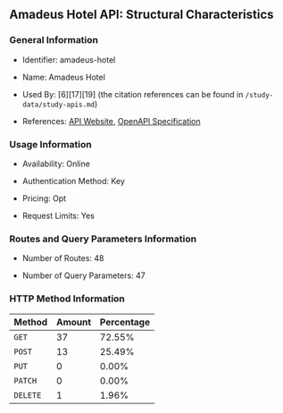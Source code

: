 ## Amadeus Hotel API: Structural Characteristics

### General Information

- Identifier: amadeus-hotel

- Name: Amadeus Hotel

- Used By: [6][17][19] (the citation references can be found in `/study-data/study-apis.md`)

- References: [API Website](https://developers.amadeus.com/self-service/category/hotels), [OpenAPI Specification](https://www.postman.com/amadeus4dev/amadeus-for-developers-s-public-workspace/collection/kquqijj/amadeus-for-developers)

### Usage Information

- Availability: Online

- Authentication Method: Key

- Pricing: Opt

- Request Limits: Yes

### Routes and Query Parameters Information

- Number of Routes: 48

- Number of Query Parameters: 47

### HTTP Method Information

| Method | Amount | Percentage |
|--------|--------|------------|
| `GET` | 37 | 72.55% |
| `POST` | 13 | 25.49% |
| `PUT` | 0 | 0.00% |
| `PATCH` | 0 | 0.00% |
| `DELETE` | 1 | 1.96% |
